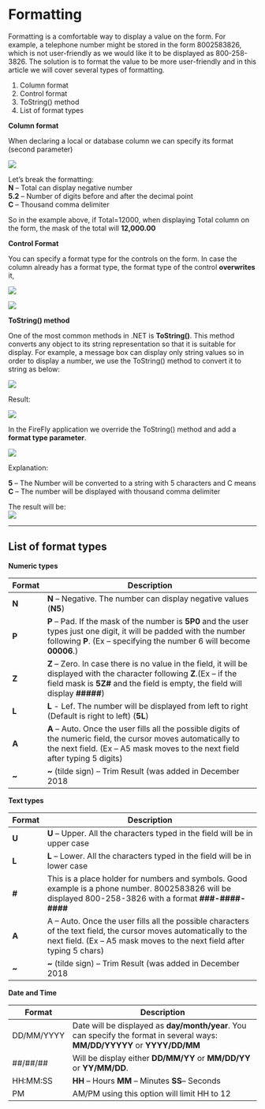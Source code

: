 ﻿# Formatting

Formatting is a comfortable way to display a value on the form. For example, a telephone number might be stored in the form 8002583826, which is not user-friendly as we would like it to be displayed as 800-258-3826. The solution is to format the value to be more user-friendly and in this article we will cover several types of formatting.

1. Column format
2. Control format
3. ToString() method
4. List of format types

**Column format**

When declaring a local or database column we can specify its format (second parameter)

![](column_format.png)

Let’s break the formatting:  
**N** – Total can display negative number  
**5.2** – Number of digits before and after the decimal point  
**C** – Thousand comma delimiter

So in the example above, if Total=12000, when displaying Total column on the form, the mask of the total will **12,000.00**

**Control Format**

You can specify a format type for the controls on the form. In case the column already has a format type, the format type of the control **overwrites** it,

![](Control_format.png)

![](Control_format_properties.png)

**ToString() method**

One of the most common methods in .NET is **ToString()**. This method converts any object to its string representation so that it is suitable for display. For example, a message box can display only string values so in order to display a number, we use the ToString() method to convert it to string as below:

![](ToString_method.png)

Result:

![](ToString_method_result.png)

In the FireFly application we override the ToString() method and add a **format type parameter**.

![](ToString_method_format.png)

Explanation:

**5** – The Number will be converted to a string with 5 characters and C means  
**C** – The number will be displayed with thousand comma delimiter

The result will be:  
![](ToString_method_format_result.png)

---

## List of format types

**Numeric types**

| Format        | Description                                                                                                                                                                                              |
|---------------|----------------------------------------------------------------------------------------------------------------------------------------------------------------------------------------------------------|
| **N**         | **N** – Negative. The number can display negative values (**N5**)                                                                                                                                             |
| **P**         | **P** – Pad. If the mask of the number is **5P0** and the user types just one digit, it will be padded with the number following **P**. (Ex – specifying the number 6 will become **00006**.)                |
| **Z**         | **Z** – Zero. In case there is no value in the field, it will be displayed with the character following **Z**.(Ex – if the field mask is **5Z#** and the field is empty, the field will display **#####**)  |
| **L**         | **L** - Lef. The number will be displayed from left to right (Default is right to left) (**5L**)                                                                                                            |
| **A**         | **A** – Auto. Once the user fills all the possible digits of the numeric field, the cursor moves automatically to the next field. (Ex – A5 mask moves to the next field after typing 5 digits)           |
| **~**         | **~** (tilde sign) – Trim Result (was added in December 2018                                                                                                                                            |

**Text types**

| Format     | Description                                                                                                                                                                                |
|------------|--------------------------------------------------------------------------------------------------------------------------------------------------------------------------------------------|
| **U**      | **U** – Upper. All the characters typed in the field will be in upper case                                                                                                                     |
| **L**      | **L** – Lower. All the characters typed in the field will be in lower case                                                                                                                     |
| **#**      | This is a place holder for numbers and symbols. Good example is a phone number. 8002583826 will be displayed 800-258-3826 with a format **###-####-####**                                      |
| **A**      | A – Auto. Once the user fills all the possible characters of the text field, the cursor moves automatically to the next field. (Ex – A5 mask moves to the next field after typing 5 chars) |
| **~**      | **~** (tilde sign) – Trim Result (was added in December 2018                                                                                                                                            |

**Date and Time**

| Format     | Description                                                                                                     |
|------------|-----------------------------------------------------------------------------------------------------------------|
| DD/MM/YYYY | Date will be displayed as **day/month/year**. You can specify the format in several ways: **MM/DD/YYYYY** or **YYYY/DD/MM** |
| ##/##/##   | Will be display either **DD/MM/YY** or **MM/DD/YY** or **YY/MM/DD**.                                                        |
| HH:MM:SS   | **HH** – Hours **MM** – Minutes **SS**– Seconds                                                                             |
| PM         | AM/PM using this option will limit HH to 12                                                                     |

